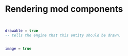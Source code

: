 

# Rendering mod components

```lua


drawable = true
-- tells the engine that this entity should be drawn.


image = true





```

